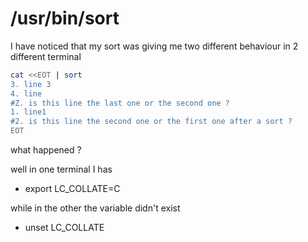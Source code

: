 # /usr/bin/sort

I have noticed that my sort was giving me two different behaviour in 2 different terminal

```sh
cat <<EOT | sort
3. line 3
4. line
#Z. is this line the last one or the second one ?
1. line1
#2. is this line the second one or the first one after a sort ?
EOT
```

 what happened ?
 
 well in one terminal I has
 
 * export LC_COLLATE=C
 
 while in the other the variable didn't exist
 
 * unset LC_COLLATE


 
 
